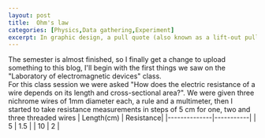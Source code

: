 ```yaml
---
layout: post
title:  Ohm's law
categories: [Physics,Data gathering,Experiment]
excerpt: In graphic design, a pull quote (also known as a lift-out pull quote) is a key phrase, quotation, or excerpt that has been pulled from an article and used as a page layout graphic element, serving to entice readers into the article or to highlight a key topic.
---
```

The semester is almost finished, so I finally get a change to upload something to this blog, I'll begin with the first things we saw on the "Laboratory of electromagnetic devices" class.  
For this class session we were asked "How does the electric resistance of a wire depends on its length and cross-sectional area?". We were given three nichrome wires of 1mm diameter each, a rule and a multimeter, then I started to take resistance measurements in steps of 5 cm for one, two and three threaded wires
| Length(cm)   | Resistance|
|--------------|-----------|
| 5 | 1.5      |
| 10      | 2  |   


